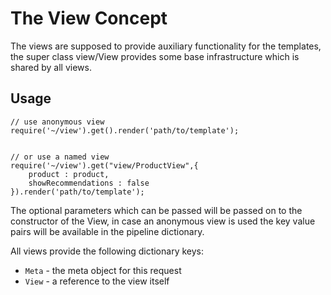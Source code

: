 # The View Concept

The views are supposed to provide auxiliary functionality for the templates, the super class view/View provides some base infrastructure which is shared by all views.

## Usage

```
// use anonymous view
require('~/view').get().render('path/to/template');


// or use a named view
require('~/view').get("view/ProductView",{
    product : product,
    showRecommendations : false
}).render('path/to/template');
```

The optional parameters which can be passed will be passed on to the constructor of the View, in case an anonymous view is used the key value pairs will be available in the pipeline dictionary.

All views provide the following dictionary keys:

* `Meta` - the meta object for this request
* `View` - a reference to the view itself